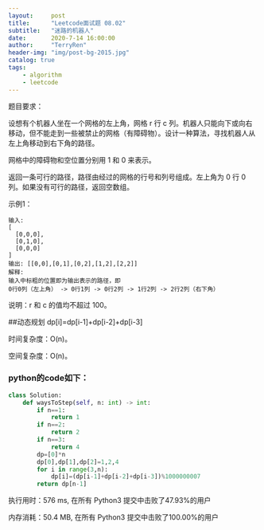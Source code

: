 ```yaml
---
layout:     post
title:      "Leetcode面试题 08.02"
subtitle:   "迷路的机器人"
date:       2020-7-14 16:00:00
author:     "TerryRen"
header-img: "img/post-bg-2015.jpg"
catalog: true
tags:
    - algorithm
    - leetcode
---
```

题目要求：

设想有个机器人坐在一个网格的左上角，网格 r 行 c 列。机器人只能向下或向右移动，但不能走到一些被禁止的网格（有障碍物）。设计一种算法，寻找机器人从左上角移动到右下角的路径。


网格中的障碍物和空位置分别用 1 和 0 来表示。

返回一条可行的路径，路径由经过的网格的行号和列号组成。左上角为 0 行 0 列。如果没有可行的路径，返回空数组。

示例1：
```
输入:
[
  [0,0,0],
  [0,1,0],
  [0,0,0]
]
输出: [[0,0],[0,1],[0,2],[1,2],[2,2]]
解释: 
输入中标粗的位置即为输出表示的路径，即
0行0列（左上角） -> 0行1列 -> 0行2列 -> 1行2列 -> 2行2列（右下角）
```
说明：r 和 c 的值均不超过 100。


##动态规划
dp[i]=dp[i-1]+dp[i-2]+dp[i-3]


时间复杂度：O(n)。


空间复杂度：O(n)。


### python的code如下：


```python
class Solution:
    def waysToStep(self, n: int) -> int:
        if n==1:
            return 1
        if n==2:
            return 2
        if n==3:
            return 4
        dp=[0]*n
        dp[0],dp[1],dp[2]=1,2,4
        for i in range(3,n):
            dp[i]=(dp[i-1]+dp[i-2]+dp[i-3])%1000000007
        return dp[n-1]
```
执行用时：576 ms, 在所有 Python3 提交中击败了47.93%的用户

内存消耗：50.4 MB, 在所有 Python3 提交中击败了100.00%的用户